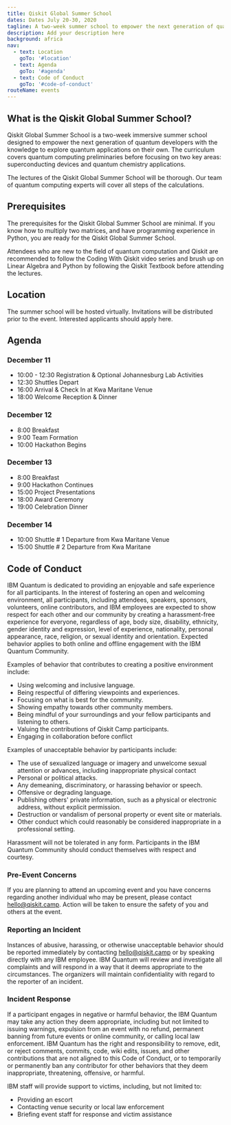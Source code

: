 ```yaml
---
title: Qiskit Global Summer School
dates: Dates July 20-30, 2020
tagline: A two-week summer school to empower the next generation of quantum developers with the knowledge to explore quantum applications on their own.
description: Add your description here
background: africa
nav:
  - text: Location
    goTo: '#location'
  - text: Agenda
    goTo: '#agenda'
  - text: Code of Conduct
    goTo: '#code-of-conduct'
routeName: events
---
```


## What is the Qiskit Global Summer School?
Qiskit Global Summer School is a two-week immersive summer school designed to empower the next generation of quantum developers with the knowledge to explore quantum applications on their own. The curriculum covers quantum computing preliminaries before focusing on two key areas: superconducting devices and quantum chemistry applications.

The lectures of the Qiskit Global Summer School will be thorough. Our team of quantum computing experts will cover all steps of the calculations.

## Prerequisites
The prerequisites for the Qiskit Global Summer School are minimal. If you know how to multiply two matrices, and have programming experience in Python, you are ready for the Qiskit Global Summer School.

Attendees who are new to the field of quantum computation and Qiskit are recommended to follow the Coding With Qiskit video series and brush up on Linear Algebra and Python by following the Qiskit Textbook before attending the lectures.

## Location

The summer school will be hosted virtually. Invitations will be distributed prior to the event. Interested applicants should apply here.

## Agenda

### December 11
-	10:00 - 12:30 Registration & Optional Johannesburg Lab Activities
-	12:30 Shuttles Depart
-	16:00 Arrival & Check In at Kwa Maritane Venue
-	18:00 Welcome Reception & Dinner

### December 12
-	8:00 Breakfast
-	9:00 Team Formation
-	10:00 Hackathon Begins

### December 13
-	8:00 Breakfast
-	9:00 Hackathon Continues
-	15:00 Project Presentations
-	18:00 Award Ceremony
-	19:00 Celebration Dinner

### December 14
-	10:00 Shuttle # 1 Departure from Kwa Maritane Venue
-	15:00 Shuttle # 2 Departure from Kwa Maritane

## Code of Conduct

IBM Quantum is dedicated to providing an enjoyable and safe experience for all participants. In the interest of fostering an open and welcoming environment, all participants, including attendees, speakers, sponsors, volunteers, online contributors, and IBM employees are expected to show respect for each other and our community by creating a harassment-free experience for everyone, regardless of age, body size, disability, ethnicity, gender identity and expression, level of experience, nationality, personal appearance, race, religion, or sexual identity and orientation. Expected behavior applies to both online and offline engagement with the IBM Quantum Community.

Examples of behavior that contributes to creating a positive environment include:

- Using welcoming and inclusive language.
- Being respectful of differing viewpoints and experiences.
- Focusing on what is best for the community.
- Showing empathy towards other community members.
- Being mindful of your surroundings and your fellow participants and listening to others.
- Valuing the contributions of Qiskit Camp participants.
- Engaging in collaboration before conflict

Examples of unacceptable behavior by participants include:

- The use of sexualized language or imagery and unwelcome sexual attention or advances, including inappropriate physical contact
- Personal or political attacks.
- Any demeaning, discriminatory, or harassing behavior or speech.
- Offensive or degrading language.
- Publishing others' private information, such as a physical or electronic address, without explicit permission.
- Destruction or vandalism of personal property or event site or materials.
- Other conduct which could reasonably be considered inappropriate in a professional setting.

Harassment will not be tolerated in any form. Participants in the IBM Quantum Community should conduct themselves with respect and courtesy.

### Pre-Event Concerns

If you are planning to attend an upcoming event and you have concerns regarding another individual who may be present, please contact [hello@qiskit.camp](mailto:hello@qiskit.camp). Action will be taken to ensure the safety of you and others at the event.

### Reporting an Incident

Instances of abusive, harassing, or otherwise unacceptable behavior should be reported immediately by contacting [hello@qiskit.camp](mailto:hello@qiskit.camp) or by speaking directly with any IBM employee. IBM Quantum will review and investigate all complaints and will respond in a way that it deems appropriate to the circumstances. The organizers will maintain confidentiality with regard to the reporter of an incident.

### Incident Response

If a participant engages in negative or harmful behavior, the IBM Quantum may take any action they deem appropriate, including but not limited to issuing warnings, expulsion from an event with no refund, permanent banning from future events or online community, or calling local law enforcement. IBM Quantum has the right and responsibility to remove, edit, or reject comments, commits, code, wiki edits, issues, and other contributions that are not aligned to this Code of Conduct, or to temporarily or permanently ban any contributor for other behaviors that they deem inappropriate, threatening, offensive, or harmful.

IBM staff will provide support to victims, including, but not limited to:

- Providing an escort
- Contacting venue security or local law enforcement
- Briefing event staff for response and victim assistance
